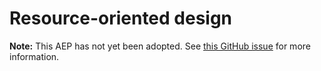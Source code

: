# Resource-oriented design

**Note:** This AEP has not yet been adopted. See
[this GitHub issue](https://github.com/aep-dev/aep.dev/issues/54) for more
information.
